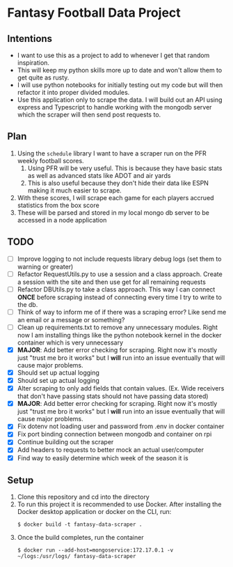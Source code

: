 # Fantasy Football Data Project

## Intentions
- I want to use this as a project to add to whenever I get that random inspiration.
- This will keep my python skills more up to date and won't allow them to get quite as rusty.
- I will use python notebooks for initially testing out my code but will then refactor it into proper divided modules.
- Use this application only to scrape the data.  I will build out an API using express and Typescript to handle working with the mongodb server which the scraper will then send post requests to.

## Plan
1. Using the `schedule` library I want to have a scraper run on the PFR weekly football scores.
   1. Using PFR will be very useful.  This is because they have basic stats as well as advanced stats like ADOT and air yards
   2. This is also useful because they don't hide their data like ESPN making it much easier to scrape.
2. With these scores, I will scrape each game for each players accrued statistics from the box score
3. These will be parsed and stored in my local mongo db server to be accessed in a node application

## TODO
- [ ] Improve logging to not include requests library debug logs (set them to warning or greater)
- [ ] Refactor RequestUtils.py to use a session and a class approach.  Create a session with the site and then use get for all remaining requests
- [ ] Refactor DBUtils.py to take a class approach.  This way I can connect **ONCE** before scraping instead of connecting every time I try to write to the db.
- [ ] Think of way to inform me of if there was a scraping error?  Like send me an email or a message or something?
- [ ] Clean up requirements.txt to remove any unnecessary modules.  Right now I am installing things like the python notebook kernel in the docker container which is very unnecessary
- [x] **MAJOR**: Add better error checking for scraping. Right now it's mostly just "trust me bro it works" but I **will** run into an issue eventually that will cause major problems.
- [x] Should set up actual logging
- [x] Should set up actual logging
- [x] Alter scraping to only add fields that contain values.  (Ex. Wide receivers that don't have passing stats should not have passing data stored)
- [x] **MAJOR**: Add better error checking for scraping. Right now it's mostly just "trust me bro it works" but I **will** run into an issue eventually that will cause major problems.
- [x] Fix dotenv not loading user and password from .env in docker container
- [x] Fix port binding connection between mongodb and container on rpi
- [x] Continue building out the scraper
- [x] Add headers to requests to better mock an actual user/computer
- [x] Find way to easily determine which week of the season it is
## Setup
1. Clone this repository and cd into the directory
2. To run this project it is recommended to use Docker.  After installing the Docker desktop application or docker on the CLI, run:
   ```
   $ docker build -t fantasy-data-scraper .
   ```
3. Once the build completes, run the container
   ```
   $ docker run --add-host=mongoservice:172.17.0.1 -v ~/logs:/usr/logs/ fantasy-data-scraper
   ```
